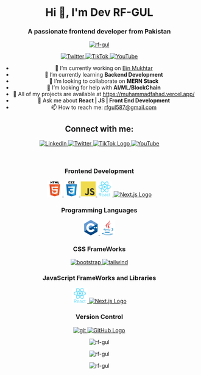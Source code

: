 <h1 align="center">Hi 👋, I'm Dev RF-GUL</h1>
<h3 align="center">A passionate frontend developer from Pakistan</h3>

<p align="center">
  <a href="https://github.com/ryo-ma/github-profile-trophy">
    <img src="https://github-profile-trophy.vercel.app/?username=dev-rfgul" alt="rf-gul" style="width: 800px;" />
  </a>
</p>

<p align="center">
  <a href="https://twitter.com/rf_gul785" target="blank">
    <img src="https://img.shields.io/twitter/follow/rf_gul785?logo=twitter&style=for-the-badge" alt="Twitter" />
  </a>
  <a href="https://www.tiktok.com/@dev_rfgul" target="blank">
    <img src="https://img.shields.io/badge/TikTok-FF0000?style=for-the-badge&logo=tiktok&logoColor=white" alt="TikTok" />
  </a>
  <a href="https://www.youtube.com/channel/your_youtube_channel" target="blank">
    <img src="https://img.shields.io/youtube/channel/subscribers/your_channel_id?style=for-the-badge" alt="YouTube" />
  </a>
</p>

<ul align="center">
  <li>🔭 I’m currently working on <a href="https://binmukhtargroup.com/">Bin Mukhtar</a></li>
  <li>🌱 I’m currently learning <strong>Backend Development</strong></li>
  <li>👯 I’m looking to collaborate on <strong>MERN Stack</strong></li>
  <li>🤝 I’m looking for help with <strong>AI/ML/BlockChain</strong></li>
  <li>📝 All of my projects are available at <a href="https://muhammadfahad.vercel.app/">https://muhammadfahad.vercel.app/</a></li>
  <li>💬 Ask me about <strong>React | JS | Front End Development</strong></li>
  <li>📫 How to reach me: <a href="mailto:rfgul587@gmail.com">rfgul587@gmail.com</a></li>
</ul>

<h2 align="center">Connect with me:</h2>
<p align="center">
  <a href="https://linkedin.com/in/https://www.linkedin.com/in/muhammad-fahad-a08538293/" target="blank">
    <img src="https://raw.githubusercontent.com/rahuldkjain/github-profile-readme-generator/master/src/images/icons/Social/linked-in-alt.svg" alt="LinkedIn" height="30" width="40" />
  </a>
  <a href="https://twitter.com/your_twitter_handle" target="blank">
    <img src="https://raw.githubusercontent.com/rahuldkjain/github-profile-readme-generator/master/src/images/icons/Social/twitter.svg" alt="Twitter" height="30" width="40" />
  </a>
  <a href="https://www.tiktok.com/@dev_rfgul" target="_blank">
    <img src="https://encrypted-tbn0.gstatic.com/images?q=tbn:ANd9GcRWAe6mmCpbwNFc18gVFZFRKo6lZ56sK1fMnQ&s" alt="TikTok Logo" height="30" width="40" />
  </a>
  <a href="https://www.youtube.com/channel/your_youtube_channel" target="blank">
    <img src="https://raw.githubusercontent.com/rahuldkjain/github-profile-readme-generator/master/src/images/icons/Social/youtube.svg" alt="YouTube" height="30" width="40" />
  </a>
</p>

</br>

<h3 align="center">Frontend Development</h3>


<p align="center"> 
  <a href="https://www.w3.org/html/" target="_blank" rel="noreferrer"> 
    <img src="https://raw.githubusercontent.com/devicons/devicon/master/icons/html5/html5-original-wordmark.svg" alt="html5" width="40" height="40"/> 
  </a> 
  <a href="https://www.w3schools.com/css/" target="_blank" rel="noreferrer"> 
    <img src="https://raw.githubusercontent.com/devicons/devicon/master/icons/css3/css3-original-wordmark.svg" alt="css3" width="40" height="40"/> 
  </a> 
  <a href="https://developer.mozilla.org/en-US/docs/Web/JavaScript" target="_blank" rel="noreferrer"> 
    <img src="https://raw.githubusercontent.com/devicons/devicon/master/icons/javascript/javascript-original.svg" alt="javascript" width="40" height="40"/> 
  </a> 
  <a href="https://reactjs.org/" target="_blank" rel="noreferrer"> 
    <img src="https://raw.githubusercontent.com/devicons/devicon/master/icons/react/react-original-wordmark.svg" alt="react" width="40" height="40"/> 
  </a> 
  <a href="https://nextjs.org/" target="_blank" rel="noreferrer"> 
    <img src="https://upload.vectorlogo.zone/logos/nextjs/images/cf48b8f7-01c5-4564-a4e7-3854b6aea45c.svg" alt="Next.js Logo" width="40" height="40"/> 
  </a>
</p>

<h3 align="center">Programming Languages</h3>
<p align="center"> 
  <a href="https://www.w3schools.com/cpp/" target="_blank" rel="noreferrer"> 
    <img src="https://raw.githubusercontent.com/devicons/devicon/master/icons/cplusplus/cplusplus-original.svg" alt="cplusplus" width="40" height="40"/> 
  </a> 
  <a href="https://www.java.com" target="_blank" rel="noreferrer"> 
    <img src="https://raw.githubusercontent.com/devicons/devicon/master/icons/java/java-original.svg" alt="java" width="40" height="40"/> 
  </a> 
</p>

<h3 align="center">CSS FrameWorks</h3>
<p align="center"> 
  <a href="https://getbootstrap.com" target="_blank" rel="noreferrer"> 
    <img src="https://www.vectorlogo.zone/logos/getbootstrap/getbootstrap-icon.svg" alt="bootstrap" width="40" height="40"/> 
  </a> 
  <a href="https://tailwindcss.com/" target="_blank" rel="noreferrer"> 
    <img src="https://www.vectorlogo.zone/logos/tailwindcss/tailwindcss-icon.svg" alt="tailwind" width="40" height="40"/> 
  </a> 
</p>

<h3 align="center">JavaScript FrameWorks and Libraries</h3>
<p align="center"> 
 <a href="https://reactjs.org/" target="_blank" rel="noreferrer"> 
<img src="https://raw.githubusercontent.com/devicons/devicon/master/icons/react/react-original-wordmark.svg" alt="react" width="40" height="40"/> 
</a>
<a href="https://nextjs.org/" target="_blank" rel="noreferrer"> 
    <img src="https://upload.vectorlogo.zone/logos/nextjs/images/cf48b8f7-01c5-4564-a4e7-3854b6aea45c.svg" alt="Next.js Logo" width="40" height="40"/> 
</a>
</p>
<h3 align="center">Version Control</h3>
<p align="center"> 
  <a href="https://git-scm.com/" target="_blank" rel="noreferrer"> 
    <img src="https://www.vectorlogo.zone/logos/git-scm/git-scm-icon.svg" alt="git" width="40" height="40"/> 
  </a> 
  <a href="https://github.com/" target="_blank" rel="noreferrer"> 
    <img src="https://www.vectorlogo.zone/logos/github/github-tile.svg" alt="GitHub Logo" width="40" height="40"/> 
  </a>
</p>

<p align="center">
  <img src="https://github-readme-stats.vercel.app/api/top-langs?username=dev-rfgul&show_icons=true&locale=en&layout=compact" alt="rf-gul" />
</p>

<p align="center">
  <img src="https://github-readme-stats.vercel.app/api?username=dev-rfgul&show_icons=true&locale=en" alt="rf-gul" />
</p>

<p align="center">
  <img src="https://github-readme-streak-stats.herokuapp.com/?user=dev-rfgul&" alt="rf-gul" />
</p>
